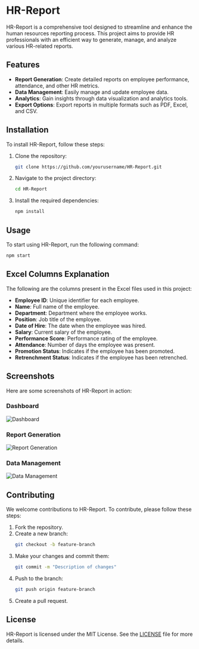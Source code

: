 # HR-Report

HR-Report is a comprehensive tool designed to streamline and enhance the human resources reporting process. This project aims to provide HR professionals with an efficient way to generate, manage, and analyze various HR-related reports.

## Features

- **Report Generation**: Create detailed reports on employee performance, attendance, and other HR metrics.
- **Data Management**: Easily manage and update employee data.
- **Analytics**: Gain insights through data visualization and analytics tools.
- **Export Options**: Export reports in multiple formats such as PDF, Excel, and CSV.

## Installation

To install HR-Report, follow these steps:

1. Clone the repository:
    ```bash
    git clone https://github.com/yourusername/HR-Report.git
    ```
2. Navigate to the project directory:
    ```bash
    cd HR-Report
    ```
3. Install the required dependencies:
    ```bash
    npm install
    ```

## Usage

To start using HR-Report, run the following command:
```bash
npm start
```

## Excel Columns Explanation

The following are the columns present in the Excel files used in this project:

- **Employee ID**: Unique identifier for each employee.
- **Name**: Full name of the employee.
- **Department**: Department where the employee works.
- **Position**: Job title of the employee.
- **Date of Hire**: The date when the employee was hired.
- **Salary**: Current salary of the employee.
- **Performance Score**: Performance rating of the employee.
- **Attendance**: Number of days the employee was present.
- **Promotion Status**: Indicates if the employee has been promoted.
- **Retrenchment Status**: Indicates if the employee has been retrenched.

## Screenshots

Here are some screenshots of HR-Report in action:

### Dashboard
![Dashboard](path/to/dashboard-screenshot.png)

### Report Generation
![Report Generation](path/to/report-generation-screenshot.png)

### Data Management
![Data Management](path/to/data-management-screenshot.png)

## Contributing

We welcome contributions to HR-Report. To contribute, please follow these steps:

1. Fork the repository.
2. Create a new branch:
    ```bash
    git checkout -b feature-branch
    ```
3. Make your changes and commit them:
    ```bash
    git commit -m "Description of changes"
    ```
4. Push to the branch:
    ```bash
    git push origin feature-branch
    ```
5. Create a pull request.

## License

HR-Report is licensed under the MIT License. See the [LICENSE](LICENSE) file for more details.